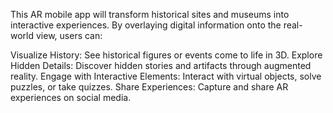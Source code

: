 This AR mobile app will transform historical sites and museums into interactive experiences. By overlaying digital information onto the real-world view, users can:

Visualize History: See historical figures or events come to life in 3D.
Explore Hidden Details: Discover hidden stories and artifacts through augmented reality.
Engage with Interactive Elements: Interact with virtual objects, solve puzzles, or take quizzes.
Share Experiences: Capture and share AR experiences on social media.
